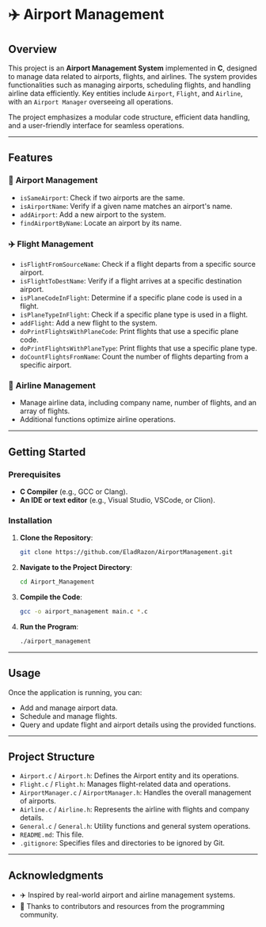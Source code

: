 # ✈️ Airport Management

## Overview

This project is an **Airport Management System** implemented in **C**, designed to manage data related to airports, flights, and airlines. The system provides functionalities such as managing airports, scheduling flights, and handling airline data efficiently. Key entities include `Airport`, `Flight`, and `Airline`, with an `Airport Manager` overseeing all operations.

The project emphasizes a modular code structure, efficient data handling, and a user-friendly interface for seamless operations.

---

## Features

### 🏢 **Airport Management**
- `isSameAirport`: Check if two airports are the same.
- `isAirportName`: Verify if a given name matches an airport's name.
- `addAirport`: Add a new airport to the system.
- `findAirportByName`: Locate an airport by its name.

### ✈️ **Flight Management**
- `isFlightFromSourceName`: Check if a flight departs from a specific source airport.
- `isFlightToDestName`: Verify if a flight arrives at a specific destination airport.
- `isPlaneCodeInFlight`: Determine if a specific plane code is used in a flight.
- `isPlaneTypeInFlight`: Check if a specific plane type is used in a flight.
- `addFlight`: Add a new flight to the system.
- `doPrintFlightsWithPlaneCode`: Print flights that use a specific plane code.
- `doPrintFlightsWithPlaneType`: Print flights that use a specific plane type.
- `doCountFlightsFromName`: Count the number of flights departing from a specific airport.

### 🏢 **Airline Management**
- Manage airline data, including company name, number of flights, and an array of flights.
- Additional functions optimize airline operations.

---

## Getting Started

### Prerequisites

- **C Compiler** (e.g., GCC or Clang).
- **An IDE or text editor** (e.g., Visual Studio, VSCode, or Clion).

### Installation

1. **Clone the Repository**:
    ```bash
    git clone https://github.com/EladRazon/AirportManagement.git
    ```

2. **Navigate to the Project Directory**:
    ```bash
    cd Airport_Management
    ```

3. **Compile the Code**:
    ```bash
    gcc -o airport_management main.c *.c
    ```

4. **Run the Program**:
    ```bash
    ./airport_management
    ```

---

## Usage

Once the application is running, you can:
- Add and manage airport data.
- Schedule and manage flights.
- Query and update flight and airport details using the provided functions.

---

## Project Structure

- `Airport.c` / `Airport.h`: Defines the Airport entity and its operations.
- `Flight.c` / `Flight.h`: Manages flight-related data and operations.
- `AirportManager.c` / `AirportManager.h`: Handles the overall management of airports.
- `Airline.c` / `Airline.h`: Represents the airline with flights and company details.
- `General.c` / `General.h`: Utility functions and general system operations.
- `README.md`: This file.
- `.gitignore`: Specifies files and directories to be ignored by Git.

---

## Acknowledgments

- ✈️ Inspired by real-world airport and airline management systems.
- 🙌 Thanks to contributors and resources from the programming community.

